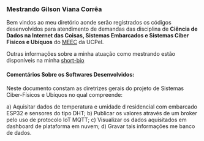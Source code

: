 ### Mestrando Gilson Viana Corrêa ###

Bem vindos ao meu diretório aonde serão registrados os códigos desenvolvidos para atendimento de demandas das disciplina de **Ciência de Dados na Internet das Coisas, Sistemas Embarcados e Sistemas Ciber Físicos e Ubíquos** do [MEEC](https://pos.ucpel.edu.br/ppgeec/) da UCPel.

Outras informações sobre a minha atuação como mestrando estão disponíveis na minha [short-bio](http://olaria.ucpel.edu.br/scfu/doku.php?id=gilson_viana_correa_short_bio)

#### Comentários Sobre os Softwares Desenvolvidos: ####
Neste documento constam as diretrizes gerais do projeto de Sistemas Ciber-Físicos e Ubíquos no qual compreende:

a) Aquisitar dados de temperatura e umidade d residencial com embarcado ESP32 e sensores do tipo DHT;
b) Publicar os valores através de um broker pelo uso de protocolo IoT MQTT;
c) Visualizar os dados aquisitados em dashboard de plataforma em nuvem;
d) Gravar tais informações me banco de dados.


